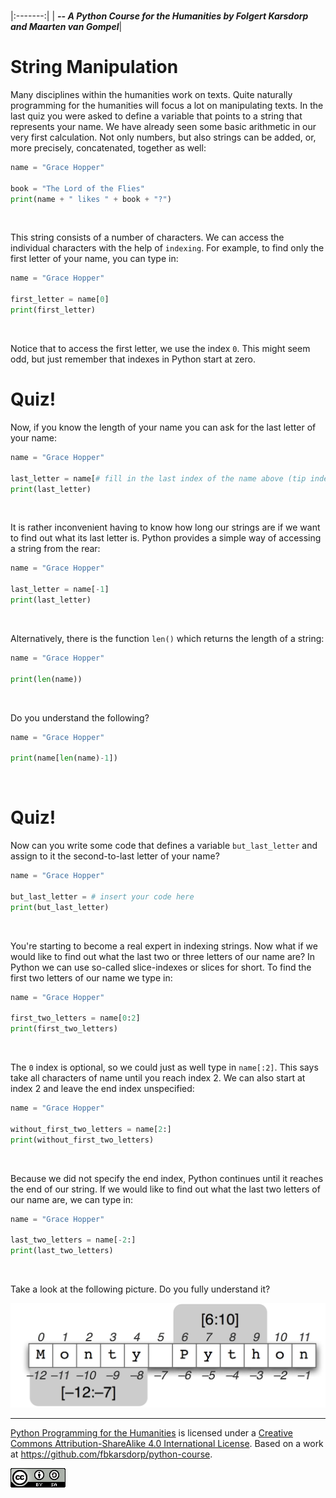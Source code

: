 
<BR>

|:-------:|
| <span style="font-size: 100%"><b>_-- A Python Course for the Humanities by Folgert Karsdorp and Maarten van Gompel_</b></span>|

# String Manipulation

Many disciplines within the humanities work on texts. Quite naturally programming for the humanities will focus a lot on manipulating texts. In the last quiz you were asked to define a variable that points to a string that represents your name. We have already seen some basic arithmetic in our very first calculation. Not only numbers, but also strings can be added, or, more precisely, concatenated, together as well:

```python runnable
name = "Grace Hopper"

book = "The Lord of the Flies"
print(name + " likes " + book + "?")
```
<BR>

This string consists of a number of characters. We can access the individual characters with the help of `indexing`. For example, to find only the first letter of your name, you can type in:

```python runnable
name = "Grace Hopper"

first_letter = name[0]
print(first_letter)
```

<BR>

Notice that to access the first letter, we use the index `0`. This might seem odd, but just remember that indexes in Python start at zero.

# Quiz!

Now, if you know the length of your name you can ask for the last letter of your name:

```python runnable
name = "Grace Hopper"

last_letter = name[# fill in the last index of the name above (tip indexes start at 0)]
print(last_letter)
```

<BR>

It is rather inconvenient having to know how long our strings are if we want to find out what its last letter is. Python provides a simple way of accessing a string from the rear:

```python runnable
name = "Grace Hopper"

last_letter = name[-1]
print(last_letter)
```

<BR>

Alternatively, there is the function `len()` which returns the length of a string:

```python runnable
name = "Grace Hopper"

print(len(name))
```

<BR>

Do you understand the following?

```python runnable
name = "Grace Hopper"

print(name[len(name)-1])
```

<BR>

# Quiz!

Now can you write some code that defines a variable `but_last_letter` and assign to it the second-to-last letter of your name?

```python runnable
name = "Grace Hopper"

but_last_letter = # insert your code here
print(but_last_letter)
```

<BR>


You're starting to become a real expert in indexing strings. Now what if we would like to find out what the last two or three letters of our name are? In Python we can use so-called slice-indexes or slices for short. To find the first two letters of our name we type in:

```python runnable
name = "Grace Hopper"

first_two_letters = name[0:2]
print(first_two_letters)
```

<BR>

The `0` index is optional, so we could just as well type in `name[:2]`. This says take all characters of name until you reach index 2. We can also start at index 2 and leave the end index unspecified:

```python runnable
name = "Grace Hopper"

without_first_two_letters = name[2:]
print(without_first_two_letters)
```

<BR>


Because we did not specify the end index, Python continues until it reaches the end of our string. If we would like to find out what the last two letters of our name are, we can type in:

```python runnable
name = "Grace Hopper"

last_two_letters = name[-2:]
print(last_two_letters)
```

<BR>

Take a look at the following picture. Do you fully understand it?

![String Slicing](string_slicing.png)





----

[Python Programming for the Humanities](http://fbkarsdorp.github.io/python-course) is licensed under a [Creative Commons Attribution-ShareAlike 4.0 International License](https://creativecommons.org/licenses/by-sa/4.0/). Based on a work at https://github.com/fbkarsdorp/python-course.

![Creative Commons](CreativeCommons.png)

